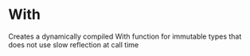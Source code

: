 # With
Creates a dynamically compiled With function for immutable types that does not use slow reflection at call time
